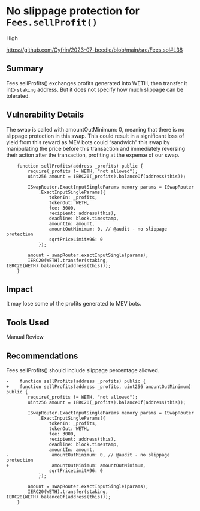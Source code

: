 # No slippage protection for `Fees.sellProfit()`

High

https://github.com/Cyfrin/2023-07-beedle/blob/main/src/Fees.sol#L38
## Summary
Fees.sellProfits() exchanges profits generated into WETH, then transfer it into `staking` address.
But it does not specify how much slippage can be tolerated.

## Vulnerability Details
The swap is called with amountOutMinimum: 0, meaning that there is no slippage protection in this swap. This could result in a significant loss of yield from this reward as MEV bots could “sandwich” this swap by manipulating the price before this transaction and immediately reversing their action after the transaction, profiting at the expense of our swap. 

```solidity
    function sellProfits(address _profits) public {
        require(_profits != WETH, "not allowed");
        uint256 amount = IERC20(_profits).balanceOf(address(this));

        ISwapRouter.ExactInputSingleParams memory params = ISwapRouter
            .ExactInputSingleParams({
                tokenIn: _profits,
                tokenOut: WETH,
                fee: 3000,
                recipient: address(this),
                deadline: block.timestamp,
                amountIn: amount,
                amountOutMinimum: 0, // @audit - no slippage protection
                sqrtPriceLimitX96: 0
            });

        amount = swapRouter.exactInputSingle(params);
        IERC20(WETH).transfer(staking, IERC20(WETH).balanceOf(address(this)));
    }
```
## Impact
It may lose some of the profits generated to MEV bots.

## Tools Used
Manual Review

## Recommendations
Fees.sellProfits() should include slippage percentage allowed.

```solidity
-    function sellProfits(address _profits) public {
+    function sellProfits(address _profits, uint256 amountOutMinimum) public {
        require(_profits != WETH, "not allowed");
        uint256 amount = IERC20(_profits).balanceOf(address(this));

        ISwapRouter.ExactInputSingleParams memory params = ISwapRouter
            .ExactInputSingleParams({
                tokenIn: _profits,
                tokenOut: WETH,
                fee: 3000,
                recipient: address(this),
                deadline: block.timestamp,
                amountIn: amount,
-                amountOutMinimum: 0, // @audit - no slippage protection
+                amountOutMinimum: amountOutMinimum,
                sqrtPriceLimitX96: 0
            });

        amount = swapRouter.exactInputSingle(params);
        IERC20(WETH).transfer(staking, IERC20(WETH).balanceOf(address(this)));
    }
```